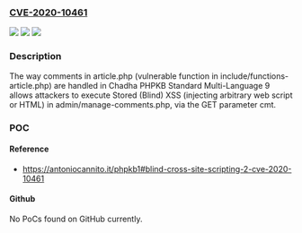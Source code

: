 ### [CVE-2020-10461](https://cve.mitre.org/cgi-bin/cvename.cgi?name=CVE-2020-10461)
![](https://img.shields.io/static/v1?label=Product&message=n%2Fa&color=blue)
![](https://img.shields.io/static/v1?label=Version&message=n%2Fa&color=blue)
![](https://img.shields.io/static/v1?label=Vulnerability&message=n%2Fa&color=brighgreen)

### Description

The way comments in article.php (vulnerable function in include/functions-article.php) are handled in Chadha PHPKB Standard Multi-Language 9 allows attackers to execute Stored (Blind) XSS (injecting arbitrary web script or HTML) in admin/manage-comments.php, via the GET parameter cmt.

### POC

#### Reference
- https://antoniocannito.it/phpkb1#blind-cross-site-scripting-2-cve-2020-10461

#### Github
No PoCs found on GitHub currently.

